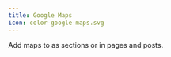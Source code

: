 ```yaml
---
title: Google Maps
icon: color-google-maps.svg
---
```


Add maps to as sections or in pages and posts.
